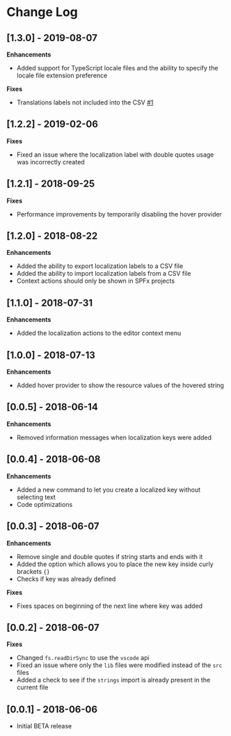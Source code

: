 # Change Log

## [1.3.0] - 2019-08-07

**Enhancements**

- Added support for TypeScript locale files and the ability to specify the locale file extension preference

**Fixes**

- Translations labels not included into the CSV [#1](https://github.com/estruyf/vscode-spfx-localization/issues/1)

## [1.2.2] - 2019-02-06

**Fixes**

- Fixed an issue where the localization label with double quotes usage was incorrectly created

## [1.2.1] - 2018-09-25

**Fixes**

- Performance improvements by temporarily disabling the hover provider

## [1.2.0] - 2018-08-22

**Enhancements**

- Added the ability to export localization labels to a CSV file
- Added the ability to import localization labels from a CSV file
- Context actions should only be shown in SPFx projects

## [1.1.0] - 2018-07-31

**Enhancements**

- Added the localization actions to the editor context menu

## [1.0.0] - 2018-07-13

**Enhancements**

- Added hover provider to show the resource values of the hovered string

## [0.0.5] - 2018-06-14

**Enhancements**

- Removed information messages when localization keys were added

## [0.0.4] - 2018-06-08

**Enhancements**

- Added a new command to let you create a localized key without selecting text
- Code optimizations

## [0.0.3] - 2018-06-07

**Enhancements**

- Remove single and double quotes if string starts and ends with it
- Added the option which allows you to place the new key inside curly brackets `{}`
- Checks if key was already defined

**Fixes**

- Fixes spaces on beginning of the next line where key was added

## [0.0.2] - 2018-06-07

**Fixes**

- Changed `fs.readDirSync` to use the `vscode` api
- Fixed an issue where only the `lib` files were modified instead of the `src` files
- Added a check to see if the `strings` import is already present in the current file

## [0.0.1] - 2018-06-06
- Initial BETA release